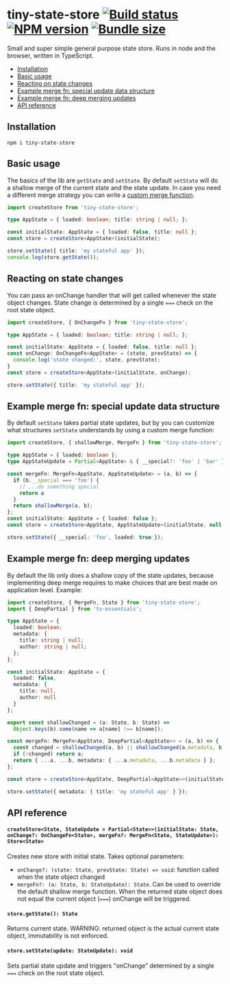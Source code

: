 # tiny-state-store [![Build status](https://travis-ci.org/marcelbeumer/tiny-state-store.svg?branch=master)](https://travis-ci.org/marcelbeumer/tiny-state-store) [![NPM version](https://flat.badgen.net/npm/v/tiny-state-store/latest)](https://www.npmjs.com/package/tiny-state-store) [![Bundle size](https://badgen.net/bundlephobia/minzip/tiny-state-store)](https://bundlephobia.com/result?p=tiny-state-store)

Small and super simple general purpose state store. Runs in node and the browser, written in TypeScript. 

- [Installation](#installation)
- [Basic usage](#basic-usage)
- [Reacting on state changes](#reacting-on-state-changes)
- [Example merge fn: special update data structure](#example-merge-fn-special-update-data-structure)
- [Example merge fn: deep merging updates](#example-merge-fn-deep-merging-updates)
- [API reference](#api-reference)

## Installation

```
npm i tiny-state-store
```

## Basic usage

The basics of the lib are `getState` and `setState`. By default `setState` will do a shallow merge of the current state and the state update. In case you need a different merge strategy you can write a [custom merge function](#special-merge-fn-deep-merging-updates).

```ts
import createStore from 'tiny-state-store';

type AppState = { loaded: boolean; title: string | null; };

const initialState: AppState = { loaded: false, title: null };
const store = createStore<AppState>(initialState);

store.setState({ title: 'my stateful app' });
console.log(store.getState());
```

## Reacting on state changes

You can pass an onChange handler that will get called whenever the state object changes. State change is determined by a single `===` check on the root state object.

```ts
import createStore, { OnChangeFn } from 'tiny-state-store';

type AppState = { loaded: boolean; title: string | null; };

const initialState: AppState = { loaded: false, title: null };
const onChange: OnChangeFn<AppState> = (state, prevState) => {
  console.log('state changed:', state, prevState);
}
const store = createStore<AppState>(initialState, onChange);

store.setState({ title: 'my stateful app' });
```

## Example merge fn: special update data structure

By default `setState` takes partial state updates, but by you can customize what structures `setState` understands by using a custom merge function:

```ts
import createStore, { shallowMerge, MergeFn } from 'tiny-state-store';

type AppState = { loaded: boolean };
type AppStateUpdate = Partial<AppState> & { __special?: 'foo' | 'bar' };

const mergeFn: MergeFn<AppState, AppStateUpdate> = (a, b) => {
  if (b.__special === 'foo') {
    // ...do something special
    return a
  }
  return shallowMerge(a, b);
};
const initialState: AppState = { loaded: false };
const store = createStore<AppState, AppStateUpdate>(initialState, null, mergeFn);

store.setState({ __special: 'foo', loaded: true });
```

## Example merge fn: deep merging updates

By default the lib only does a shallow copy of the state updates, because implementing deep merge requires to make choices that are best made on application level. Example:

```ts
import createStore, { MergeFn, State } from 'tiny-state-store';
import { DeepPartial } from 'ts-essentials';

type AppState = {
  loaded: boolean;
  metadata: {
    title: string | null;
    author: string | null;
  };
};

const initialState: AppState = {
  loaded: false,
  metadata: {
    title: null,
    author: null
  }
};

export const shallowChanged = (a: State, b: State) =>
  Object.keys(b).some(name => a[name] !== b[name]);

const mergeFn: MergeFn<AppState, DeepPartial<AppState>> = (a, b) => {
  const changed = shallowChanged(a, b) || shallowChanged(a.metadata, b.metadata || {});
  if (!changed) return a;
  return { ...a, ...b, metadata: { ...a.metadata, ...b.metadata } };
};

const store = createStore<AppState, DeepPartial<AppState>>(initialState, null, mergeFn);

store.setState({ metadata: { title: 'my stateful app' } });
```

## API reference

#### `createStore<State, StateUpdate = Partial<State>>(initialState: State, onChange?: OnChangeFn<State>, mergeFn?: MergeFn<State, StateUpdate>): Store<State>`

Creates new store with initial state. Takes optional parameters:

- `onChange?: (state: State, prevState: State) => void`: function called when the state object changed 
- `mergeFn?: (a: State, b: StateUpdate): State`. Can be used to override the default shallow merge function. When the returned state object does not equal the current object (`===`) onChange will be triggered.

#### `store.getState(): State`

Returns current state. WARNING: returned object is the actual current state object, immutability is not enforced.

#### `store.setState(update: StateUpdate): void`

Sets partial state update and triggers "onChange" determined by a single `===` check on the root state object.